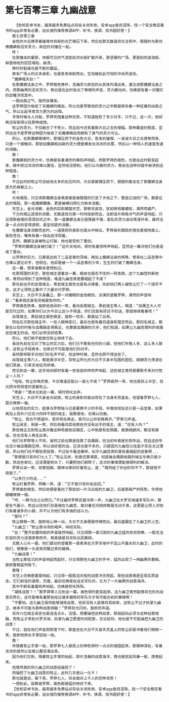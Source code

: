# 第七百零三章 九幽战意
        【告知安卓书友，越来越多免费站点将会关闭失效，安卓app鱼目混珠，找一个安全稳定看书的app非常有必要，站长强烈推荐换源APP，听书、换源、找书超好使！】
       第七百零三章
       金色的大日携带着璀璨夺目般的光芒镇压下来，然后在那无数道目光注视中，狠狠的与那仿佛魔蟒般滔天灵力，疯狂的对撞在一起。
       咚！
       在那撞击的霎那，肉眼可见的气浪犹如洪水般扩散开来，那坚硬的广场，更是如同波浪般，噼里啪啦的层层塌陷，崩溃。
       狰狞的裂缝也是不断的蔓延。
       原本广场上的众多身影，也是急急倒射而出，生怕被如此可怕的冲击所波及。
       “魔蟒噬天劲！”
       在那魔蟒法身之中，罗莽面色狰狞，浩瀚灵力疯狂的从其体内涌出来，灌注进那魔蟒法身之内，而那幽黑的滔天灵力，竟也是在此时发出了嘶啸的声音，灵力蠕动间，仿佛是有着一对猩红的巨瞳浮现其中。
       一股凶戾之气，陡然自爆发。
       这罗莽因为吸收了天魔蟒的精血，所以也是导致他的灵力之中都是掺杂着一种狂暴的凶戾之气，所以比起寻常灵力更为的凶悍。
       寻常时候与人对敌，罗莽凭借着这种优势，不知道挫败了多少对手，只不过，这一次，他却再没有取得以往那种成效。
       牧尘的灵力，不仅融合了不死火，而且如今还有着那大日之炎的增幅，那种霸道的程度，显然远远不是罗莽这种因为吸收了天魔蟒精血而拥有了戾气的灵力可比。
       所以，在那魔蟒嘶啸时，那镇压而下的金色大日，愈发的璀璨，一波波大日之炎席卷而来，只是一个接触间，那犹如魔蟒般凶戾的灵力便是爆发出浓浓的白雾，然后以一种惊人的速度急速的消融。
       嘶！
       那魔蟒般的灵力中，仿佛是有着凄厉的嘶鸣声响起，而那罗莽的面色，也是在此时剧变起来，眼中掠过浓浓的难以置信，显然他没想到，他引以为傲的灵力，竟会在这种对碰中崩溃到这种程度。
       轰！
       不过此时的牧尘可没给他太多的反应时间，大日直接镇压而下，狠狠的轰击在了那魔蟒法身庞大的身躯之上。
       咚！
       大地塌陷，只见得那魔蟒法身竟直接是被狠狠的打进了大地之下，整座辽阔的广场，都是在此时塌陷，那一座魔蟒雕像，更是被横扫得化为粉末消散。
       天空上，金光消散，金色的巨影脚踏天空，那俯览姿态，犹如俯视着蝼蚁，漠然而威严。
       下方的烟尘逐渐的消散，无数道目光第一时间投射而去，当即连片倒吸冷气的声音响起，只见得那崩塌的深深巨坑之中，那一道魔蟒法身已是残破不堪，紊乱的灵力波动荡漾开来，最终法身一点点的变得透明，直至彻底的消散。
       在魔蟒法身消散而去时，一道狼狈的身影也是从中掉出，罗莽身形踉跄的落在废墟地面上，面色苍白，嘴角有着一抹血迹浮现着。
       显然，魔蟒法身被牧尘打破，他也是受到了重创。
       “罗莽的魔蟒法身被打破了！”这片天地间，顿时有着惊哗声响起，显然这一幕对他们也是造成了震动。
       以罗莽的实力，已算是达到了二品至尊的顶峰，再加上魔蟒法身的特殊，想来在二品至尊中也难以遇见对手，但现在，他却是被一个一品至尊的少年，生生的打破了魔蟒法身。
       这一幕，想来谁都未曾想到过。
       在那周围的天空，那些城主望着这一幕，眼皮也是忍不住的一阵急跳，这个九幽宫的新统领，竟然凶悍到了这种程度，难道九幽宫真是要崛起了不成？
       那先前出手的血鹫城主，黑岩城主面色也是有点难看，先前他们两人被牧尘打了一个措手不及，这才让得牧尘集中了力量对付罗莽。
       天空上，大日不灭身矗立，那一对耀眼的金色眼目，淡漠的望着罗莽，漠然的声音响起：“看来我还是有资格罢免你的。”
       罗莽面色铁青，旋即他诡异的一笑，看向血鹫城主，黑岩城主等人，喝道：“血鹰王大人可是交代过的，如果你们以为今日让这小子得逞，你们还能有好日子的话，那就继续看着吧！”
       血鹫城主，黑岩城主面色微变，旋即一咬牙，都是站了出来。
       而在后方那些城主中，一些人眼神变幻，最后也是有着四道身影踏空而出，那四名城主，都是在以往的时候与血鹰殿走得极近，也算是血鹰殿的爪牙，他们知道，如果让九幽宫顺利的收服这些城主的话，他们必然没好结果。
       所以，他们绝不能放任牧尘继续下去。
       虽说先前在见识了牧尘的实力后，他们已不敢有任何的小觑，但他们毕竟人多，这么多人联手，这牧尘手段再多，也绝对不可能是他们的对手。
       虽然那样联手对他们的名声不好，但这种时候，显然也顾不得这些了。
       血鹫城主等六人，都是悬浮半空，将牧尘所化的大日不灭身半包围的困住，磅礴灵力荡漾在他们周身，引来天地狂风呼啸。
       而见到这一幕，这天地间顿时有着一些低低的哗然声响起，这些城主竟然是要联手来对付牧尘一人吗？
       “哈哈，牧尘你再厉害，今日难道还能以一敌七不成？”罗莽森然一笑，他也是掠上半空，目光阴冷而得意的望着牧尘。
       “卑鄙！”唐冰见到这一幕，顿时怒叱出声。
       天空上，大日不灭身金光绽放，牧尘的身影则是出现在了法身天灵盖处，他望着罗莽七人，眉头微微一皱。
       以他现在的实力，能够与罗莽独斗已是要费不少的手段，毕竟他现在还只是一品至尊，如果再加上另外六位实力同样不弱的城主，就算是他，也难以抗衡。
       “牧尘，我也不想逼你，若你现在离去，我可以让你安稳离开。”罗莽沉声道。
       牧尘闻言，倒是一笑，然后他看向其他那些并没有出手的城主，道：“还有人吗？”
       那些城主见到牧尘面对着这种局面依旧镇定，心中倒是有些佩服，面面相觑间，都没有接话，但也没有人再走出来。
       他们与罗莽等人不同，虽然之前也算是投靠了血鹰殿，但当初毕竟是形势所迫，而且这些年也没少被血鹰殿压榨，所以说好感的话，应该也是不多的，只是因为九幽宫以往底子实在太过薄弱，所以他们也不敢轻易投靠，不过如今看这模样，似乎九幽宫真的是有着崛起的迹象啊...
       “那便是只有你们七人了。”牧尘见状，到是还算满意，彻底被血鹰殿收服的城主毕竟只是少数，而这些家伙，应该便是刺头了，只要把他们剔除了，这次的事情便能够顺利的解决。
       罗莽讥讽一笑，双臂抱胸，眼神冰寒的盯着牧尘，道：“既然给了你台阶你不下，那就怪不得我了。”
       “以多打少的话...”
       牧尘盯着罗莽，咧嘴一笑，道：“又不是只有你会这招。”
       罗莽面色微变，然后他便是看向了那犹如一片乌云般的九幽卫，后者那森严的阵势，令得他眼瞳微微一缩。
       “哼，一群乌合之众而已。”不过最终罗莽还是冷笑一声，九幽卫在大罗天域诸多军队中，算是名气最小，而且以往他们总是缩在九幽宫，面对着任何挑衅都是无动于衷，这更是让得人对他们有着诸多的小觑，并不认为他们有多强的战斗力。
       “是吗？”
       牧尘微微一笑，旋即他心神一动，大日不灭身便是呼啸而出，最后盘踞在了九幽卫的上空。
       “九幽卫！”牧尘那冷冽的喝声，响彻天际。
       “在！”整齐如雷鸣般的声音陡然响起，只见得那一直沉寂的九幽卫猛的双目怒睁，一股无法形容的灵力涟漪席卷而开，竟直接是将天际云层撕碎。
       无数人心头一震，他们震动的望着那一直素来在大罗天域中不显山不露水的九幽卫，此时的他们，很像是一头逐渐苏醒过来的雄狮。
       “九幽战意！”
       当牧尘那低沉的声音响起而起时，只见得那些九幽卫的手中，猛的出现了一柄幽黑的重戟，旋即重戟猛然跺下。
       轰隆！
       天空上仿佛是雷霆响起，只见得一股股滔天般的战意冲天而起，那些战意竟是呈现实质姿态，它们疯狂的凝聚，交缠，最后仿佛是在这支军队的，化为了一片幽黑的战意海洋。
       其中不断有着雷鸣声响起，仿佛是怒吼阵阵。
       “凝炼战意？！”那罗莽等人见到这一幕，面色顿时剧变起来，这九幽卫竟然能够将无形的战意实质化，这可是唯有着那些经过诸多磨练的军队方才有可能办到的事情啊！
       “不要怕，这九幽卫虽然能够凝炼战意，但却没有人能够将其统率，这牧尘不过才执掌九幽卫，根本不可能与那种战意相融！”罗莽目光闪烁，旋即厉声道。
       另外六位城主闻言也是连连点头，没错，想要操控这种战意，那就起码必须与这种战意相融，而牧尘才来到大罗天域，执掌九幽卫更是时间短暂，无论如何，他也是不可能操控九幽卫的战意！
       不过，就在他们声音刚刚落下时，那盘坐在大日不灭身天灵盖上的牧尘却是冲着他们微微一笑，旋即他修长手掌轻轻一抬。
       轰！
       伴随着牧尘手掌一抬，那罗莽七人面庞上的神色顿时一点点的凝固起来，那眼神深处，有着浓浓的骇然以及难以置信涌出来。
       因为他们见到，随着牧尘手掌的抬起，那片浩瀚的战意海洋，竟也是犹如风暴一般，席卷起来。
       他竟然真的将九幽卫的战意给操控了！
       而操控了九幽卫战意的牧尘，此时几乎是以一化千！
       那也就是说，接下来，罗莽七人，将会面对上千人的恐怖攻势！
       一想到此，就算是罗莽，面色都是猛的惨白下来。
       【告知安卓书友，越来越多免费站点将会关闭失效，安卓app鱼目混珠，找一个安全稳定看书的app非常有必要，站长强烈推荐换源APP，听书、换源、找书超好使！】